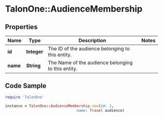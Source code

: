 # TalonOne::AudienceMembership

## Properties

Name | Type | Description | Notes
------------ | ------------- | ------------- | -------------
**id** | **Integer** | The ID of the audience belonging to this entity. | 
**name** | **String** | The Name of the audience belonging to this entity. | 

## Code Sample

```ruby
require 'TalonOne'

instance = TalonOne::AudienceMembership.new(id: 2,
                                 name: Travel audience)
```


